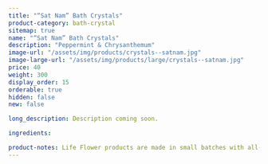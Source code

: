 ```yaml
---
title: "“Sat Nam” Bath Crystals"
product-category: bath-crystal
sitemap: true
name: "“Sat Nam” Bath Crystals"
description: "Peppermint & Chrysanthemum"
image-url: "/assets/img/products/crystals--satnam.jpg"
image-large-url: "/assets/img/products/large/crystals--satnam.jpg"
price: 40
weight: 300
display_order: 15
orderable: true
hidden: false
new: false

long_description: Description coming soon.

ingredients:

product-notes: Life Flower products are made in small batches with all-natural and boutique ingredients. Most orders are processed within 3 days of being placed.
---
```

